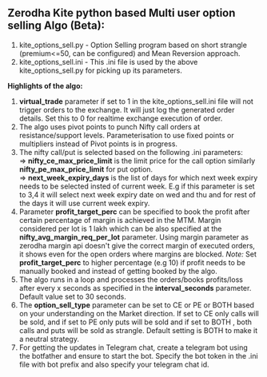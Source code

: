 Zerodha Kite python based Multi user option selling Algo (Beta):
----------------------------------------------------------------
1. kite_options_sell.py - Option Selling program based on short strangle (premium<=50, can be configured) and Mean Reversion approach.   
2. kite_options_sell.ini - This .ini file is used by the above kite_options_sell.py for picking up its parameters.<br>



<b>Highlights of the algo:</b>
1. <b>virtual_trade</b> parameter if set to 1 in the kite_options_sell.ini file will not trigger orders to the exchange. It will just log the generated order details. Set this to 0 for realtime exchange execution of order.
2. The algo uses pivot points to punch Nifty call orders at resistance/support levels. Parameterisation to use fixed points or multipliers instead of Pivot points is in progress.
3. The nifty call/put is selected based on the following .ini parameters:<br>
  => <b>nifty_ce_max_price_limit</b> is the limit price for the call option similarly <b>nifty_pe_max_price_limit</b> for put option.<br>
  => <b>next_week_expiry_days</b> is the list of days for which next week expiry needs to be selected insted of current week. E.g if this parameter is set to 3,4 
  it will select next week expiry date on wed and thu and for rest of the days it will use current week expiry. 
4. Parameter <b>profit_target_perc</b> can be specified to book the profit after certain percentage of margin is achieved in the MTM. Margin considered per lot is 1 lakh which can be also specified at the <b>nifty_avg_margin_req_per_lot</b> parameter. Using margin parameter as zerodha margin api doesn't give the correct margin of executed orders, it shows even for the open orders where margins are blocked.
<i>Note:</i> Set <b>profit_target_perc</b> to higher percentage (e.g 10) if profit needs to be manually booked and instead of getting booked by the algo.
5. The algo runs in a loop and processes the orders/books profits/loss after every x seconds as specified in the <b>interval_seconds</b> parameter. Default value set to 30 seconds.   
6. The <b>option_sell_type</b> parameter can be set to CE or PE or BOTH based on your understanding on the Market direction. If set to CE only calls will be sold, and if set to PE only puts will be sold and if set to BOTH , both calls and puts will be sold as strangle. Default setting is BOTH to make it a neutral strategy. 
7. For getting the updates in Telegram chat, create a telegram bot using the botfather and ensure to start the bot. Specify the bot token in the .ini file with bot prefix and also specify your telegram chat id.

